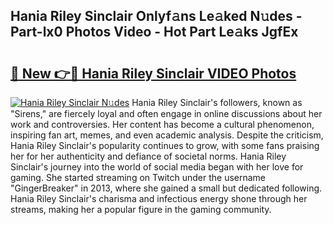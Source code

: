 ## Hania Riley Sinclair Onlyf𝚊ns Le𝚊ked N𝚞des - Part-lx0 Photos Video - Hot Part Le𝚊ks JgfEx

# <h2><a href="http://ac4569.deff.icu/?id=Hania+Riley+Sinclair">🔗 New 👉🔴 Hania Riley Sinclair VIDEO Photos</a></h2>

[![Hania Riley Sinclair N𝚞des](https://i.imgur.com/rIISA9y.gif)](http://ac4569.deff.icu/?id=Hania+Riley+Sinclair)
Hania Riley Sinclair's followers, known as "Sirens," are fiercely loyal and often engage in online discussions about her work and controversies. Her content has become a cultural phenomenon, inspiring fan art, memes, and even academic analysis. Despite the criticism, Hania Riley Sinclair's popularity continues to grow, with some fans praising her for her authenticity and defiance of societal norms. Hania Riley Sinclair's journey into the world of social media began with her love for gaming. She started streaming on Twitch under the username "GingerBreaker" in 2013, where she gained a small but dedicated following. Hania Riley Sinclair's charisma and infectious energy shone through her streams, making her a popular figure in the gaming community.
